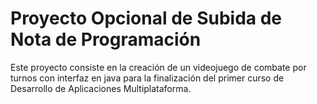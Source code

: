 <h1>Proyecto Opcional de Subida de Nota de Programación</h1>
Este proyecto consiste en la creación de un videojuego  de combate por turnos con interfaz en java para la finalización del primer curso de Desarrollo de Aplicaciones Multiplataforma.

